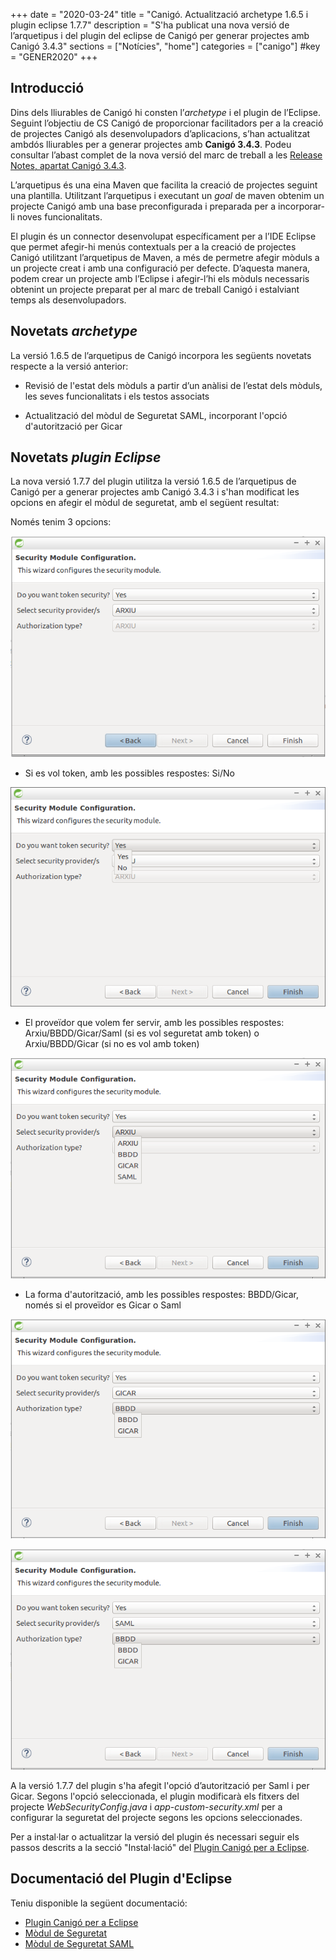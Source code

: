+++
date        = "2020-03-24"
title       = "Canigó. Actualització archetype 1.6.5 i plugin eclipse 1.7.7"
description = "S'ha publicat una nova versió de l’arquetipus i del plugin del eclipse de Canigó per generar projectes amb Canigó 3.4.3"
sections    = ["Notícies", "home"]
categories  = ["canigo"]
#key         = "GENER2020"
+++

## Introducció

Dins dels lliurables de Canigó hi consten l’*archetype* i el plugin de l’Eclipse. Seguint l’objectiu de CS Canigó de proporcionar facilitadors per a la creació de projectes Canigó als desenvolupadors d’aplicacions, s’han actualitzat ambdós lliurables per a generar projectes amb **Canigó 3.4.3**. Podeu consultar l’abast complet de la nova versió del marc de treball a les [Release Notes, apartat Canigó 3.4.3](/canigo-download-related/release-notes-canigo-34).

L’arquetipus és una eina Maven que facilita la creació de projectes seguint una plantilla. Utilitzant l’arquetipus i executant un *goal* de maven obtenim un projecte Canigó amb una base preconfigurada i preparada per a incorporar-li noves funcionalitats.

El plugin és un connector desenvolupat específicament per a l’IDE Eclipse que permet afegir-hi menús contextuals per a la creació de projectes Canigó utilitzant l’arquetipus de Maven, a més de permetre afegir mòduls a un projecte creat i amb una configuració per defecte. D’aquesta manera, podem crear un projecte amb l’Eclipse i afegir-l’hi els mòduls necessaris obtenint un projecte preparat per al marc de treball Canigó i estalviant temps als desenvolupadors.


## Novetats *archetype*

La versió 1.6.5 de l’arquetipus de Canigó incorpora les següents novetats respecte a la versió anterior:

- Revisió de l'estat dels mòduls a partir d’un anàlisi de l’estat dels mòduls, les seves funcionalitats i els testos associats

- Actualització del mòdul de Seguretat SAML, incorporant l'opció d'autorització per Gicar

## Novetats *plugin Eclipse*

La nova versió 1.7.7 del plugin utilitza la versió 1.6.5 de l’arquetipus de Canigó per a generar projectes amb Canigó 3.4.3 i s'han modificat les opcions en afegir el mòdul de seguretat, amb el següent resultat:

Només tenim 3 opcions:

![](/images/news/Plugin_1.7.7_add_security.png)

* Si es vol token, amb les possibles respostes: Si/No

![](/images/news/Plugin_1.7.7_add_security_token.png)

* El proveïdor que volem fer servir, amb les possibles respostes: Arxiu/BBDD/Gicar/Saml (si es vol seguretat amb token) o Arxiu/BBDD/Gicar (si no es vol amb token)

![](/images/news/Plugin_1.7.7_add_security_provider.png)

* La forma d'autorització, amb les possibles respostes: BBDD/Gicar, només si el proveïdor es Gicar o Saml

![](/images/news/Plugin_1.7.7_add_security_gicar.png)

![](/images/news/Plugin_1.7.7_add_security_saml.png)

A la versió 1.7.7 del plugin s'ha afegit l'opció d’autorització per Saml i per Gicar. Segons l'opció seleccionada, el plugin modificarà els fitxers del projecte *WebSecurityConfig.java* i *app-custom-security.xml* per a configurar la seguretat del projecte segons les opcions seleccionades.

Per a instal·lar o actualitzar la versió del plugin és necessari seguir els passos descrits a la secció "Instal·lació" del [Plugin Canigó per a Eclipse](/canigo-download-related/plugin-canigo/#instal-lació).

## Documentació del Plugin d'Eclipse

Teniu disponible la següent documentació:

* [Plugin Canigó per a Eclipse](/canigo-download-related/plugin-canigo/)
* [Mòdul de Seguretat](/canigo-documentacio-versions-3x-core/modul-seguretat/)
* [Mòdul de Seguretat SAML](/canigo-documentacio-versions-3x-core/modul-saml/)
